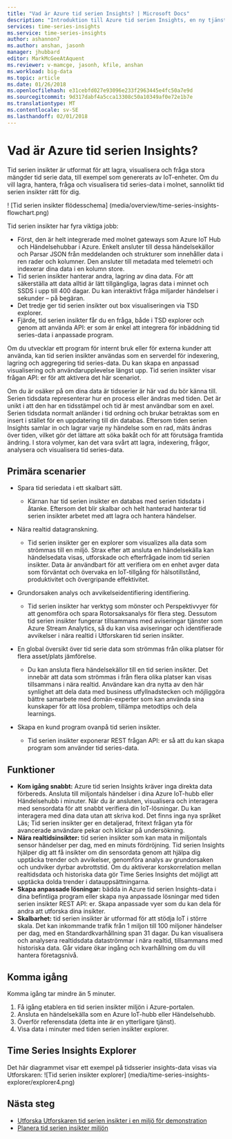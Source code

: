 ```yaml
---
title: "Vad är Azure tid serien Insights? | Microsoft Docs"
description: "Introduktion till Azure tid serien Insights, en ny tjänst för tid serien dataanalys och IoT-lösningar."
services: time-series-insights
ms.service: time-series-insights
author: ashannon7
ms.author: anshan, jasonh
manager: jhubbard
editor: MarkMcGeeAtAquent
ms.reviewer: v-mamcge, jasonh, kfile, anshan
ms.workload: big-data
ms.topic: article
ms.date: 01/26/2018
ms.openlocfilehash: e31cebfd027e93096e233f2963445e4fc50a7e9d
ms.sourcegitcommit: 9d317dabf4a5cca13308c50a10349af0e72e1b7e
ms.translationtype: MT
ms.contentlocale: sv-SE
ms.lasthandoff: 02/01/2018
---
```

# <a name="what-is-azure-time-series-insights"></a>Vad är Azure tid serien Insights?

Tid serien insikter är utformat för att lagra, visualisera och fråga stora mängder tid serie data, till exempel som genererats av IoT-enheter.  Om du vill lagra, hantera, fråga och visualisera tid series-data i molnet, sannolikt tid serien insikter rätt för dig.  

! [Tid serien insikter flödesschema] (media/overview/time-series-insights-flowchart.png)

Tid serien insikter har fyra viktiga jobb:

- Först, den är helt integrerade med molnet gateways som Azure IoT Hub och Händelsehubbar i Azure. Enkelt ansluter till dessa händelsekällor och Parsar JSON från meddelanden och strukturer som innehåller data i ren rader och kolumner. Den ansluter till metadata med telemetri och indexerar dina data i en kolumn store.
- Tid serien insikter hanterar andra, lagring av dina data. För att säkerställa att data alltid är lätt tillgängliga, lagras data i minnet och SSDS i upp till 400 dagar. Du kan interaktivt fråga miljarder händelser i sekunder – på begäran.
- Det tredje ger tid serien insikter out box visualiseringen via TSD explorer.  
- Fjärde, tid serien insikter får du en fråga, både i TSD explorer och genom att använda API: er som är enkel att integrera för inbäddning tid series-data i anpassade program.  

Om du utvecklar ett program för internt bruk eller för externa kunder att använda, kan tid serien insikter användas som en serverdel för indexering, lagring och aggregering tid series-data. Du kan skapa en anpassad visualisering och användarupplevelse längst upp.  Tid serien insikter visar frågan API: er för att aktivera det här scenariot.  

Om du är osäker på om dina data är tidsserier är här vad du bör känna till.  Serien tidsdata representerar hur en process eller ändras med tiden.  Det är unikt i att den har en tidsstämpel och tid är mest användbar som en axel.  Serien tidsdata normalt anländer i tid ordning och brukar betraktas som en insert i stället för en uppdatering till din databas.  Eftersom tiden serien Insights samlar in och lagrar varje ny händelse som en rad, mäts ändras över tiden, vilket gör det lättare att söka bakåt och för att förutsäga framtida ändring.  I stora volymer, kan det vara svårt att lagra, indexering, frågor, analysera och visualisera tid series-data.  

## <a name="primary-scenarios"></a>Primära scenarier

- Spara tid seriedata i ett skalbart sätt.  
  - Kärnan har tid serien insikter en databas med serien tidsdata i åtanke.  Eftersom det blir skalbar och helt hanterad hanterar tid serien insikter arbetet med att lagra och hantera händelser.

- Nära realtid datagranskning.  
  - Tid serien insikter ger en explorer som visualizes alla data som strömmas till en miljö.  Strax efter att ansluta en händelsekälla kan händelsedata visas, utforskade och efterfrågade inom tid serien insikter.  Data är användbart för att verifiera om en enhet avger data som förväntat och övervaka en IoT-tillgång för hälsotillstånd, produktivitet och övergripande effektivitet.  

- Grundorsaken analys och avvikelseidentifiering identifiering.
  - Tid serien insikter har verktyg som mönster och Perspektivvyer för att genomföra och spara Rotorsaksanalys för flera steg.  Dessutom tid serien insikter fungerar tillsammans med aviseringar tjänster som Azure Stream Analytics, så du kan visa aviseringar och identifierade avvikelser i nära realtid i Utforskaren tid serien insikter.  

- En global översikt över tid serie data som strömmas från olika platser för flera asset/plats jämförelse.
  - Du kan ansluta flera händelsekällor till en tid serien insikter.  Det innebär att data som strömmas i från flera olika platser kan visas tillsammans i nära realtid.  Användare kan dra nytta av den här synlighet att dela data med business utfyllnadstecken och möjliggöra bättre samarbete med domän-experter som kan använda sina kunskaper för att lösa problem, tillämpa metodtips och dela learnings.

- Skapa en kund program ovanpå tid serien insikter. 
  - Tid serien insikter exponerar REST frågan API: er så att du kan skapa program som använder tid series-data.

## <a name="capabilities"></a>Funktioner

- **Kom igång snabbt:** Azure tid serien Insights kräver inga direkta data förbereds. Ansluta till miljontals händelser i dina Azure IoT-hubb eller Händelsehubb i minuter. När du är ansluten, visualisera och interagera med sensordata för att snabbt verifiera din IoT-lösningar. Du kan interagera med dina data utan att skriva kod.
Det finns inga nya språket Läs; Tid serien insikter ger en detaljerad, fritext frågan yta för avancerade användare pekar och klickar på undersökning.
- **Nära realtidsinsikter:** tid serien insikter som kan mata in miljontals sensor händelser per dag, med en minuts fördröjning. Tid serien Insights hjälper dig att få insikter om din sensordata genom att hjälpa dig upptäcka trender och avvikelser, genomföra analys av grundorsaken och undviker dyrbar avbrottstid. Om du aktiverar korskorrelation mellan realtidsdata och historiska data gör Time Series Insights det möjligt att upptäcka dolda trender i datauppsättningarna.
- **Skapa anpassade lösningar:** bädda in Azure tid serien Insights-data i dina befintliga program eller skapa nya anpassade lösningar med tiden serien insikter REST API: er. Skapa anpassade vyer som du kan dela för andra att utforska dina insikter.
- **Skalbarhet:** tid serien insikter är utformad för att stödja IoT i större skala. Det kan inkommande trafik från 1 miljon till 100 miljoner händelser per dag, med en Standardkvarhållning span 31 dagar. Du kan visualisera och analysera realtidsdata dataströmmar i nära realtid, tillsammans med historiska data. Går vidare ökar ingång och kvarhållning om du vill hantera företagsnivå.

## <a name="getting-started"></a>Komma igång
Komma igång tar mindre än 5 minuter. 

1.  Få igång etablera en tid serien insikter miljön i Azure-portalen. 
2.  Ansluta en händelsekälla som en Azure IoT-hubb eller Händelsehubb.  
3.  Överför referensdata (detta inte är en ytterligare tjänst).
4.  Visa data i minuter med tiden serien insikter explorer.

## <a name="time-series-insights-explorer"></a>Time Series Insights Explorer
Det här diagrammet visar ett exempel på tidsserier insights-data visas via Utforskaren: ![Tid serien insikter explorer] (media/time-series-insights-explorer/explorer4.png)

## <a name="next-steps"></a>Nästa steg
 - [Utforska Utforskaren tid serien insikter i en miljö för demonstration](./time-series-quickstart.md)
 - [Planera tid serien insikter miljön](time-series-insights-environment-planning.md)

